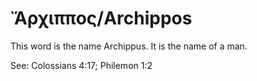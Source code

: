 # Ἄρχιππος/Archippos

This word is the name Archippus. It is the name of a man.

See: Colossians 4:17; Philemon 1:2

